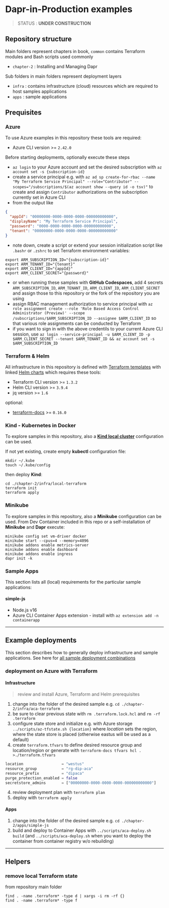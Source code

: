 # Dapr-in-Production examples

> STATUS : **UNDER CONSTRUCTION**

## Repository structure

Main folders represent chapters in book, `common` contains Terraform modules and Bash scripts used commonly

- `chapter-2` : Installing and Managing Dapr

Sub folders in main folders represent deployment layers

- `infra` : contains infrastructure (cloud) resources which are required to host samples applications
- `apps` : sample applications

## Prequisites

### Azure

To use Azure examples in this repository these tools are required:

- Azure CLI version >= `2.42.0`

Before starting deployments, optionally execute these steps

- `az login` to your Azure account and set the desired subscription with `az account set -s {subscription-id}`
- create a service principal e.g. with `az ad sp create-for-rbac --name "My Terraform Service Principal" --role="Contributor" --scopes="/subscriptions/$(az account show --query id -o tsv)"` to create and assign `Contributor` authorizations on the subscription currently set in Azure CLI
- from the output like

```json
{
  "appId": "00000000-0000-0000-0000-000000000000",
  "displayName": "My Terraform Service Principal",
  "password": "0000-0000-0000-0000-000000000000",
  "tenant": "00000000-0000-0000-0000-000000000000"
}
```

- note down, create a script or extend your session initialization script like `.bashr` or `.zshrc` to set Terraform environment variables:

```shell
export ARM_SUBSCRIPTION_ID="{subscription-id}"
export ARM_TENANT_ID="{tenant}"
export ARM_CLIENT_ID="{appId}"
export ARM_CLIENT_SECRET="{password}"
```

- or when running these samples with **GitHub Codespaces**, add 4 secrets `ARM_SUBSCRIPTION_ID`, `ARM_TENANT_ID`, `ARM_CLIENT_ID`, `ARM_CLIENT_SECRET` and assign those to this repository or the fork of the repository you are using
- assign RBAC management authorization to service principal with `az role assignment create --role 'Role Based Access Control Administrator (Preview)' --scope /subscriptions/$ARM_SUBSCRIPTION_ID --assignee $ARM_CLIENT_ID` so that various role assignments can be conducted by Terraform
- if you want to sign in with the above credentils to your current Azure CLI session, use `az login --service-principal -u $ARM_CLIENT_ID -p $ARM_CLIENT_SECRET --tenant $ARM_TENANT_ID && az account set -s $ARM_SUBSCRIPTION_ID`

### Terraform & Helm

All infrastructure in this repository is defined with [Terraform templates](https://www.terraform.io/) with linked [Helm charts](https://helm.sh/) which requires these tools:

- Terraform CLI version >= `1.3.2`
- Helm CLI version >= `3.9.4`
- jq version >= `1.6`

optional:

- [terraform-docs](https://terraform-docs.io/user-guide/installation/) >= `0.16.0` 

### Kind - Kubernetes in Docker

To explore samples in this repository, also a [**Kind local cluster**](https://registry.terraform.io/providers/kyma-incubator/kind/latest/docs/resources/cluster) configuration can be used.

If not yet existing, create empty **kubectl** configuration file:

```shell
mkdir ~/.kube
touch ~/.kube/config
```

then deploy **Kind**:

```shell
cd ./chapter-2/infra/local-terraform
terraform init
terraform apply
````

### Minikube

To explore samples in this repository, also a **Minikube** configuration can be used. From Dev Container included in this repo or a self-installation of **Minikube** and **Dapr** execute: 

```shell
minikube config set vm-driver docker
minikube start --cpus=4 --memory=4096
minikube addons enable metrics-server
minikube addons enable dashboard
minikube addons enable ingress
dapr init -k
```

### Sample Apps

This section lists all (local) requirements for the particular sample applications:

#### simple-js

- Node.js v16
- Azure CLI Container Apps extension - install with `az extension add -n containerapp`

----

## Example deployments

This section describes how to generally deploy infrastructure and sample applications. See here for [all sample deployment combinations](./chapter-2/README.md)

### deployment on Azure with Terraform

#### Infrastructure

> review and install Azure, Terraform and Helm prerequisites

1. change into the folder of the desired sample e.g. `cd ./chapter-2/infra/aca-terraform`
1. be sure to clear previous state with `rm .terraform.lock.hcl` and `rm -rf .terraform`
1. configure state store and initialize e.g. with Azure storage `../scripts/az-tfstate.sh {location}` where _location_ sets the region, where the state store is placed (otherwise eastus will be used as a default)
1. create `terraform.tfvars` to define desired resource group and location/region or generate with `terraform-docs tfvars hcl . >./terraform.tfvars`

```terraform
location                 = "westus"
resource_group           = "rg-dip-aca"
resource_prefix          = "dipaca"
purge_protection_enabled = false
secretstore_admins       = ["00000000-0000-0000-0000-000000000000"]
```
<!-- markdownlint-disable-next-line MD029 -->
4. review deployment plan with `terraform plan`
1. deploy with `terraform apply`

#### Apps

1. change into the folder of the desired sample e.g. `cd ./chapter-2/apps/simple-js`
1. build and deploy to Container Apps with `../scripts/aca-deploy.sh build` (and `../scripts/aca-deploy.sh` when you want to deploy the container from container registry w/o rebuilding)

----

## Helpers

### remove local Terraform state

from repository main folder

```shell
find . -name .terraform* -type d | xargs -i rm -rf {}
find . -name .terraform* -type f
```

